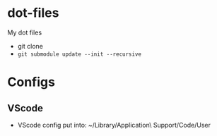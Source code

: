 # dot-files
My dot files

- git clone
- `git submodule update --init --recursive`

# Configs

## VScode

- VScode config put into: ~/Library/Application\ Support/Code/User
